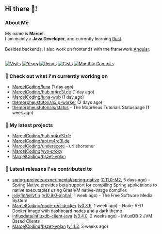 ## Hi there 👋!




### About Me

My name is **Marcel**.<br>
I am mainly a **Java Developer**, and currently learning [Rust](https://www.rust-lang.org).<br>
<br>
Besides backends, I also work on frontends with the framework [Angular](https://angular.io).
<br>
<br>

[![Visits](https://badges.pufler.dev/visits/MarcelCoding/MarcelCoding?style=flat-square&color=black&logo=github)](https://github.com/MarcelCoding)
[![Years](https://badges.pufler.dev/years/MarcelCoding?style=flat-square&color=black&logo=github)](https://github.com/MarcelCoding)
[![Repos](https://badges.pufler.dev/repos/MarcelCoding?style=flat-square&color=black&logo=github)](https://github.com/MarcelCoding?tab=repositories)
[![Gists](https://badges.pufler.dev/gists/MarcelCoding?style=flat-square&color=black&logo=github)](https://gist.github.com/MarcelCoding)
[![Monthly Commits](https://badges.pufler.dev/commits/monthly/MarcelCoding?style=flat-square&color=black&logo=github)](https://github.com/MarcelCoding)

### 👷 Check out what I'm currently working on

- [MarcelCoding/luna](https://github.com/MarcelCoding/luna) (1 day ago)
- [MarcelCoding/hub.m4rc3l.de](https://github.com/MarcelCoding/hub.m4rc3l.de) (1 day ago)
- [MarcelCoding/luna-web](https://github.com/MarcelCoding/luna-web) (1 day ago)
- [themorpheustutorials/ip-worker](https://github.com/themorpheustutorials/ip-worker) (2 days ago)
- [themorpheustutorials/status](https://github.com/themorpheustutorials/status) - The Moprheus Tutorials Statuspage (1 week ago)

### 🌱 My latest projects

- [MarcelCoding/hub.m4rc3l.de](https://github.com/MarcelCoding/hub.m4rc3l.de)
- [MarcelCoding/api.m4rc3l.de](https://github.com/MarcelCoding/api.m4rc3l.de)
- [MarcelCoding/underscore](https://github.com/MarcelCoding/underscore) - url shortener
- [MarcelCoding/vvo-proxy](https://github.com/MarcelCoding/vvo-proxy)
- [MarcelCoding/bszet-vplan](https://github.com/MarcelCoding/bszet-vplan)

### 🔭 Latest releases I've contributed to

- [spring-projects-experimental/spring-native](https://github.com/spring-projects-experimental/spring-native) ([0.11.0-M2](https://github.com/spring-projects-experimental/spring-native/releases/tag/0.11.0-M2), 5 days ago) - Spring Native provides beta support for compiling Spring applications to native executables using GraalVM native-image compiler.
- [jellyfin/jellyfin](https://github.com/jellyfin/jellyfin) ([v10.8.0-alpha1](https://github.com/jellyfin/jellyfin/releases/tag/v10.8.0-alpha1), 1 week ago) - The Free Software Media System
- [MarcelCoding/node-red-docker](https://github.com/MarcelCoding/node-red-docker) ([v0.3.6](https://github.com/MarcelCoding/node-red-docker/releases/tag/v0.3.6), 1 week ago) - Node-RED Docker image with dashboard nodes and a dark theme
- [influxdata/influxdb-client-java](https://github.com/influxdata/influxdb-client-java) ([v3.4.0](https://github.com/influxdata/influxdb-client-java/releases/tag/v3.4.0), 2 weeks ago) - InfluxDB 2 JVM Based Clients
- [MarcelCoding/bszet-vplan](https://github.com/MarcelCoding/bszet-vplan) ([v1.1.3](https://github.com/MarcelCoding/bszet-vplan/releases/tag/v1.1.3), 3 weeks ago)


